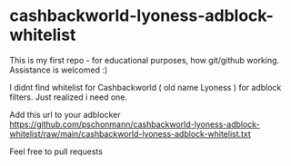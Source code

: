 # cashbackworld-lyoness-adblock-whitelist
This is my first repo - for educational purposes, how git/github working.
Assistance is welcomed :)

I didnt find whitelist for Cashbackworld ( old name Lyoness ) for adblock filters. Just realized i need one.

Add this url to your adblocker
https://github.com/pschonmann/cashbackworld-lyoness-adblock-whitelist/raw/main/cashbackworld-lyoness-adblock-whitelist.txt

Feel free to pull requests

